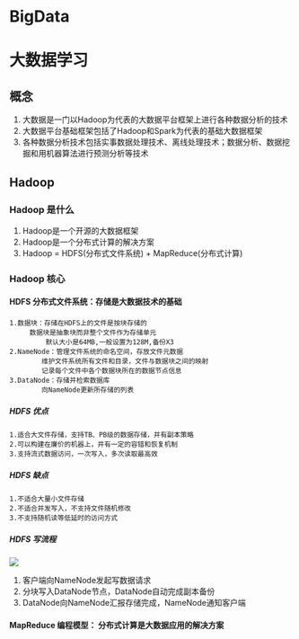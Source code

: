 # BigData
# 大数据学习

## 概念   

1. 大数据是一门以Hadoop为代表的大数据平台框架上进行各种数据分析的技术 
2. 大数据平台基础框架包括了Hadoop和Spark为代表的基础大数据框架
3. 各种数据分析技术包括实事数据处理技术、离线处理技术；数据分析、数据挖掘和用机器算法进行预测分析等技术  

## Hadoop  

### Hadoop 是什么
1. Hadoop是一个开源的大数据框架
2. Hadoop是一个分布式计算的解决方案
3. Hadoop = HDFS(分布式文件系统) + MapReduce(分布式计算) 
### Hadoop 核心
#### HDFS 分布式文件系统：存储是大数据技术的基础
	1.数据块：存储在HDFS上的文件是按块存储的
		 数据块是抽象块而非整个文件作为存储单元
	         默认大小是64MB,一般设置为128M,备份X3
	2.NameNode：管理文件系统的命名空间，存放文件元数据
		    维护文件系统所有文件和目录，文件与数据块之间的映射
		    记录每个文件中各个数据块所在的数据节点信息
 	3.DataNode：存储并检索数据库
		    向NameNode更新所存储的列表
##### HDFS 优点
	1.适合大文件存储，支持TB、PB级的数据存储，并有副本策略
	2.可以构建在廉价的机器上，并有一定的容错和恢复机制
	3.支持流式数据访问，一次写入，多次读取最高效
##### HDFS 缺点
	1.不适合大量小文件存储
	2.不适合并发写入，不支持文件随机修改
	3.不支持随机读等低延时的访问方式
##### HDFS 写流程
![](https://img1.mukewang.com/5a5b4c00000180a319201080.jpg)
1. 客户端向NameNode发起写数据请求
2. 分块写入DataNode节点，DataNode自动完成副本备份
3. DataNode向NameNode汇报存储完成，NameNode通知客户端
#### MapReduce 编程模型： 分布式计算是大数据应用的解决方案

